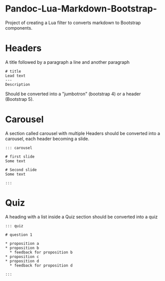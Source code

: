# Pandoc-Lua-Markdown-Bootstrap-

Project of creating a Lua filter to converts markdown to Bootstrap components.

# Headers

A title followed by a paragraph a line and another paragraph
```
# title
Lead text
---
Description
```

Should be converted into a "jumbotron" (bootstrap 4) or a header (Bootstrap 5).


# Carousel
A section called carousel with multiple Headers should be converted into a carousel, each header becoming a slide.

```
::: carousel

# first slide
Some text

# Second slide
Some text

:::

```

# Quiz
A heading with a list inside a Quiz section should be converted into a quiz

```
::: quiz

# question 1

* proposition a
* proposition b
  * feedback for proposition b
* proposition c
* proposition d
  * feedback for proposition d

:::
```
